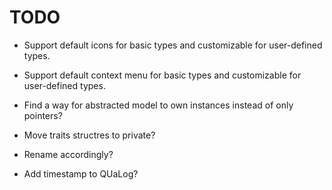 # TODO

* Support default icons for basic types and customizable for user-defined types.

* Support default context menu for basic types and customizable for user-defined types.



* Find a way for abstracted model to own instances instead of only pointers?

* Move traits structres to private?

* Rename accordingly?

* Add timestamp to QUaLog?

